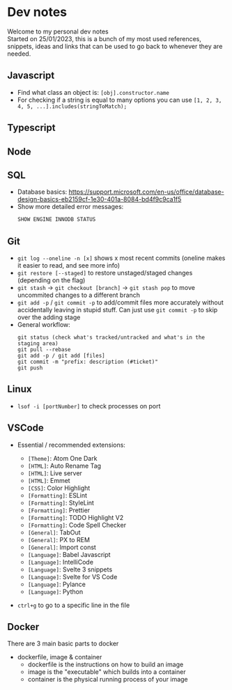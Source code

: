 # Dev notes

Welcome to my personal dev notes <br />
Started on 25/01/2023, this is a bunch of my most used references, snippets, ideas and links that can be used to go back to whenever they are needed.

## **Javascript**

- Find what class an object is: `[obj].constructor.name`
- For checking if a string is equal to many options you can use `[1, 2, 3, 4, 5, ...].includes(stringToMatch);`

## **Typescript**

## **Node**

## **SQL**

- Database basics: https://support.microsoft.com/en-us/office/database-design-basics-eb2159cf-1e30-401a-8084-bd4f9c9ca1f5
- Show more detailed error messages:
  ```sql
  SHOW ENGINE INNODB STATUS
  ```

## **Git**

- `git log --oneline -n [x]` shows x most recent commits (oneline makes it easier to read, and see more info)
- `git restore [--staged]` to restore unstaged/staged changes (depending on the flag)
- `git stash` -> `git checkout [branch]` -> `git stash pop` to move uncommited changes to a different branch
- `git add -p` / `git commit -p` to add/commit files more accurately without accidentally leaving in stupid stuff. Can just use `git commit -p` to skip over the adding stage
- General workflow:
  ```
  git status (check what's tracked/untracked and what's in the staging area)
  git pull --rebase
  git add -p / git add [files]
  git commit -m "prefix: description (#ticket)"
  git push
  ```

## **Linux**

- `lsof -i [portNumber]` to check processes on port

## **VSCode**

- Essential / recommended extensions:

  - `[Theme]`: Atom One Dark
  - `[HTML]`: Auto Rename Tag
  - `[HTML]`: Live server
  - `[HTML]`: Emmet
  - `[CSS]`: Color Highlight
  - `[Formatting]`: ESLint
  - `[Formatting]`: StyleLint
  - `[Formatting]`: Prettier
  - `[Formatting]`: TODO Highlight V2
  - `[Formatting]`: Code Spell Checker
  - `[General]`: TabOut
  - `[General]`: PX to REM
  - `[General]`: Import const
  - `[Language]`: Babel Javascript
  - `[Language]`: IntelliCode
  - `[Language]`: Svelte 3 snippets
  - `[Language]`: Svelte for VS Code
  - `[Language]`: Pylance
  - `[Language]`: Python

- `ctrl+g` to go to a specific line in the file

## **Docker**

There are 3 main basic parts to docker

- dockerfile, image & container
  - dockerfile is the instructions on how to build an image
  - image is the "executable" which builds into a container
  - container is the physical running process of your image
